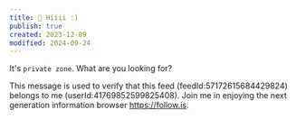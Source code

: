 ```yaml
---
title: 🥳 Hiiii :)
publish: true
created: 2023-12-09
modified: 2024-09-24
---
```

It's `private zone`.
What are you looking for?

This message is used to verify that this feed (feedId:57172615684429824) belongs to me (userId:41769852599825408). Join me in enjoying the next generation information browser https://follow.is.
